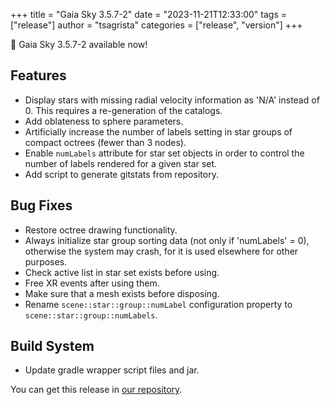 +++
title = "Gaia Sky 3.5.7-2"
date = "2023-11-21T12:33:00"
tags = ["release"]
author = "tsagrista"
categories = ["release", "version"]
+++

📢 Gaia Sky 3.5.7-2 available now!

<!--more-->


## Features
- Display stars with missing radial velocity information as 'N/A' instead of 0. This requires a re-generation of the catalogs.
- Add oblateness to sphere parameters.
- Artificially increase the number of labels setting in star groups of compact octrees (fewer than 3 nodes).
- Enable `numLabels` attribute for star set objects in order to control the number of labels rendered for a given star set.
- Add script to generate gitstats from repository.

## Bug Fixes
- Restore octree drawing functionality.
- Always initialize star group sorting data (not only if 'numLabels' = 0), otherwise the system may crash, for it is used elsewhere for other purposes.
- Check active list in star set exists before using.
- Free XR events after using them.
- Make sure that a mesh exists before disposing.
- Rename `scene::star::group::numLabel` configuration property to `scene::star::group::numLabels`.

## Build System
- Update gradle wrapper script files and jar.

You can get this release in [our repository](https://gaia.ari.uni-heidelberg.de/gaiasky/releases//3.5.7-2.987bbd941/).